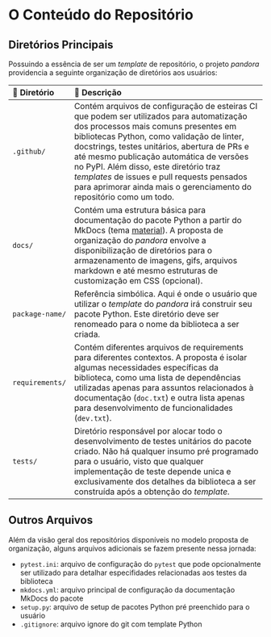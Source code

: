 # O Conteúdo do Repositório

## Diretórios Principais

Possuindo a essência de ser um *template* de repositório, o projeto *pandora* providencia a seguinte organização de diretórios aos usuários:

| :open_file_folder: **Diretório** | :pencil: **Descrição** |
| :-- | :-- |
| `.github/` | Contém arquivos de configuração de esteiras CI que podem ser utilizados para automatização dos processos mais comuns presentes em bibliotecas Python, como validação de linter, docstrings, testes unitários, abertura de PRs e até mesmo publicação automática de versões no PyPI. Além disso, este diretório traz *templates* de issues e pull requests pensados para aprimorar ainda mais o gerenciamento do repositório como um todo. |
| `docs/` | Contém uma estrutura básica para documentação do pacote Python a partir do MkDocs (tema [material](https://squidfunk.github.io/mkdocs-material/)). A proposta de organização do *pandora* envolve a disponibilização de diretórios para o armazenamento de imagens, gifs, arquivos markdown e até mesmo estruturas de customização em CSS (opcional). |
| `package-name/` | Referência simbólica. Aqui é onde o usuário que utilizar o *template* do *pandora* irá construir seu pacote Python. Este diretório deve ser renomeado para o nome da biblioteca a ser criada. |
| `requirements/` | Contém diferentes arquivos de requirements para diferentes contextos. A proposta é isolar algumas necessidades específicas da biblioteca, como uma lista de dependências utilizadas apenas para assuntos relacionados à documentação (`doc.txt`) e outra lista apenas para desenvolvimento de funcionalidades (`dev.txt`). |
| `tests/` | Diretório responsável por alocar todo o desenvolvimento de testes unitários do pacote criado. Não há qualquer insumo pré programado para o usuário, visto que qualquer implementação de teste depende unica e exclusivamente dos detalhes da biblioteca a ser construída após a obtenção do *template*. |

## Outros Arquivos

Além da visão geral dos repositórios disponíveis no modelo proposta de organização, alguns arquivos adicionais se fazem presente nessa jornada:

- `pytest.ini`: arquivo de configuração do `pytest` que pode opcionalmente ser utilizado para detalhar especifidades relacionadas aos testes da biblioteca
- `mkdocs.yml`: arquivo principal de configuração da documentação MkDocs do pacote
- `setup.py`: arquivo de setup de pacotes Python pré preenchido para o usuário
- `.gitignore`: arquivo ignore do git com template Python